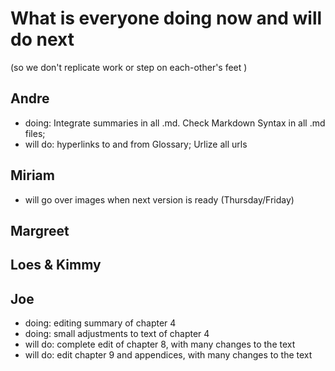 # What is everyone doing now and will do next
(so we don't replicate work or step on each-other's feet )

## Andre
* doing: Integrate summaries  in all .md. Check Markdown Syntax in all .md files; 
* will do: hyperlinks to and from Glossary; Urlize all urls

## Miriam
* will go over images when next version is ready (Thursday/Friday)

## Margreet

## Loes & Kimmy

## Joe
* doing: editing summary of chapter 4
* doing: small adjustments to text of chapter 4
* will do: complete edit of chapter 8, with many changes to the text
* will do: edit chapter 9 and appendices, with many changes to the text

